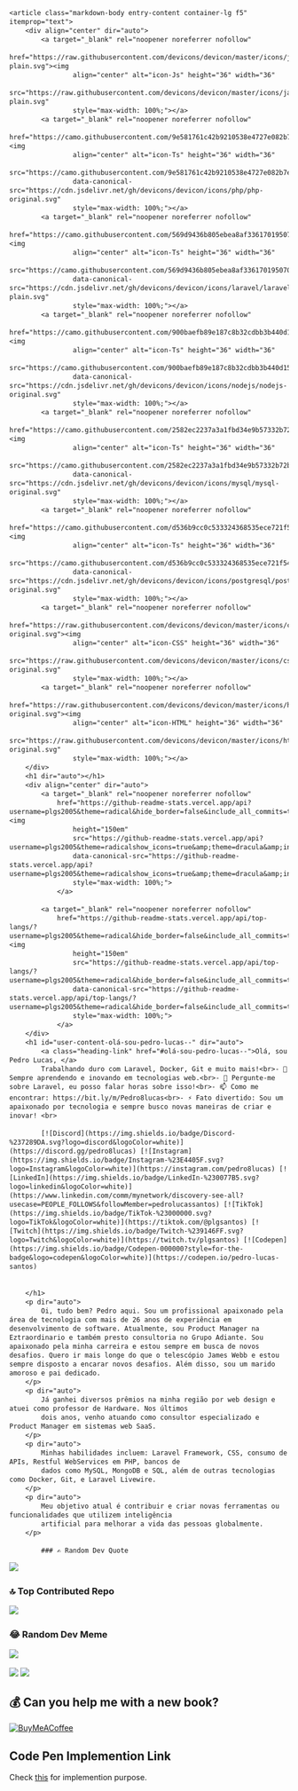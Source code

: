 
    <article class="markdown-body entry-content container-lg f5" itemprop="text">
        <div align="center" dir="auto">
            <a target="_blank" rel="noopener noreferrer nofollow"
                href="https://raw.githubusercontent.com/devicons/devicon/master/icons/javascript/javascript-plain.svg"><img
                    align="center" alt="icon-Js" height="36" width="36"
                    src="https://raw.githubusercontent.com/devicons/devicon/master/icons/javascript/javascript-plain.svg"
                    style="max-width: 100%;"></a>
            <a target="_blank" rel="noopener noreferrer nofollow"
                href="https://camo.githubusercontent.com/9e581761c42b9210538e4727e082b7e1db70a621da3481eb6a348bdb5257af70/68747470733a2f2f63646e2e6a7364656c6976722e6e65742f67682f64657669636f6e732f64657669636f6e2f69636f6e732f7068702f7068702d6f726967696e616c2e737667"><img
                    align="center" alt="icon-Ts" height="36" width="36"
                    src="https://camo.githubusercontent.com/9e581761c42b9210538e4727e082b7e1db70a621da3481eb6a348bdb5257af70/68747470733a2f2f63646e2e6a7364656c6976722e6e65742f67682f64657669636f6e732f64657669636f6e2f69636f6e732f7068702f7068702d6f726967696e616c2e737667"
                    data-canonical-src="https://cdn.jsdelivr.net/gh/devicons/devicon/icons/php/php-original.svg"
                    style="max-width: 100%;"></a>
            <a target="_blank" rel="noopener noreferrer nofollow"
                href="https://camo.githubusercontent.com/569d9436b805ebea8af336170195070fd7ad6b866459fb1208f260a4876981f7/68747470733a2f2f63646e2e6a7364656c6976722e6e65742f67682f64657669636f6e732f64657669636f6e2f69636f6e732f6c61726176656c2f6c61726176656c2d706c61696e2e737667"><img
                    align="center" alt="icon-Ts" height="36" width="36"
                    src="https://camo.githubusercontent.com/569d9436b805ebea8af336170195070fd7ad6b866459fb1208f260a4876981f7/68747470733a2f2f63646e2e6a7364656c6976722e6e65742f67682f64657669636f6e732f64657669636f6e2f69636f6e732f6c61726176656c2f6c61726176656c2d706c61696e2e737667"
                    data-canonical-src="https://cdn.jsdelivr.net/gh/devicons/devicon/icons/laravel/laravel-plain.svg"
                    style="max-width: 100%;"></a>
            <a target="_blank" rel="noopener noreferrer nofollow"
                href="https://camo.githubusercontent.com/900baefb89e187c8b32cdbb3b440d1502fe8f30a1a335cc5dc5868af0142f8b1/68747470733a2f2f63646e2e6a7364656c6976722e6e65742f67682f64657669636f6e732f64657669636f6e2f69636f6e732f6e6f64656a732f6e6f64656a732d6f726967696e616c2e737667"><img
                    align="center" alt="icon-Ts" height="36" width="36"
                    src="https://camo.githubusercontent.com/900baefb89e187c8b32cdbb3b440d1502fe8f30a1a335cc5dc5868af0142f8b1/68747470733a2f2f63646e2e6a7364656c6976722e6e65742f67682f64657669636f6e732f64657669636f6e2f69636f6e732f6e6f64656a732f6e6f64656a732d6f726967696e616c2e737667"
                    data-canonical-src="https://cdn.jsdelivr.net/gh/devicons/devicon/icons/nodejs/nodejs-original.svg"
                    style="max-width: 100%;"></a>
            <a target="_blank" rel="noopener noreferrer nofollow"
                href="https://camo.githubusercontent.com/2582ec2237a3a1fbd34e9b57332b72be27a7facb32abe7c2335e5f86e5f457a8/68747470733a2f2f63646e2e6a7364656c6976722e6e65742f67682f64657669636f6e732f64657669636f6e2f69636f6e732f6d7973716c2f6d7973716c2d6f726967696e616c2e737667"><img
                    align="center" alt="icon-Ts" height="36" width="36"
                    src="https://camo.githubusercontent.com/2582ec2237a3a1fbd34e9b57332b72be27a7facb32abe7c2335e5f86e5f457a8/68747470733a2f2f63646e2e6a7364656c6976722e6e65742f67682f64657669636f6e732f64657669636f6e2f69636f6e732f6d7973716c2f6d7973716c2d6f726967696e616c2e737667"
                    data-canonical-src="https://cdn.jsdelivr.net/gh/devicons/devicon/icons/mysql/mysql-original.svg"
                    style="max-width: 100%;"></a>
            <a target="_blank" rel="noopener noreferrer nofollow"
                href="https://camo.githubusercontent.com/d536b9cc0c533324368535ece721f5424f28eae3ec0e6f3847408948ecacfce6/68747470733a2f2f63646e2e6a7364656c6976722e6e65742f67682f64657669636f6e732f64657669636f6e2f69636f6e732f706f737467726573716c2f706f737467726573716c2d6f726967696e616c2e737667"><img
                    align="center" alt="icon-Ts" height="36" width="36"
                    src="https://camo.githubusercontent.com/d536b9cc0c533324368535ece721f5424f28eae3ec0e6f3847408948ecacfce6/68747470733a2f2f63646e2e6a7364656c6976722e6e65742f67682f64657669636f6e732f64657669636f6e2f69636f6e732f706f737467726573716c2f706f737467726573716c2d6f726967696e616c2e737667"
                    data-canonical-src="https://cdn.jsdelivr.net/gh/devicons/devicon/icons/postgresql/postgresql-original.svg"
                    style="max-width: 100%;"></a>
            <a target="_blank" rel="noopener noreferrer nofollow"
                href="https://raw.githubusercontent.com/devicons/devicon/master/icons/css3/css3-original.svg"><img
                    align="center" alt="icon-CSS" height="36" width="36"
                    src="https://raw.githubusercontent.com/devicons/devicon/master/icons/css3/css3-original.svg"
                    style="max-width: 100%;"></a>
            <a target="_blank" rel="noopener noreferrer nofollow"
                href="https://raw.githubusercontent.com/devicons/devicon/master/icons/html5/html5-original.svg"><img
                    align="center" alt="icon-HTML" height="36" width="36"
                    src="https://raw.githubusercontent.com/devicons/devicon/master/icons/html5/html5-original.svg"
                    style="max-width: 100%;"></a>
        </div>
        <h1 dir="auto"></h1>
        <div align="center" dir="auto">
            <a target="_blank" rel="noopener noreferrer nofollow"
                href="https://github-readme-stats.vercel.app/api?username=plgs2005&theme=radical&hide_border=false&include_all_commits=true&count_private=true"><img
                    height="150em"
                    src="https://github-readme-stats.vercel.app/api?username=plgs2005&theme=radicalshow_icons=true&amp;theme=dracula&amp;include_all_commits=true&amp;count_private=true"
                    data-canonical-src="https://github-readme-stats.vercel.app/api?username=plgs2005&theme=radicalshow_icons=true&amp;theme=dracula&amp;include_all_commits=true&amp;count_private=true&amp;show_icons=true&amp;theme=dracula&amp;include_all_commits=true&amp;count_private=true"
                    style="max-width: 100%;">
                </a>

            <a target="_blank" rel="noopener noreferrer nofollow"
                href="https://github-readme-stats.vercel.app/api/top-langs/?username=plgs2005&theme=radical&hide_border=false&include_all_commits=true&count_private=true&layout=compact"><img
                    height="150em"
                    src="https://github-readme-stats.vercel.app/api/top-langs/?username=plgs2005&theme=radical&hide_border=false&include_all_commits=true&count_private=true&layout=compact"
                    data-canonical-src="https://github-readme-stats.vercel.app/api/top-langs/?username=plgs2005&theme=radical&hide_border=false&include_all_commits=true&count_private=true&layout=compact&amp;layout=compact&amp;langs_count=8&amp;theme=dracula"
                    style="max-width: 100%;">
                </a>
        </div>
        <h1 id="user-content-olá-sou-pedro-lucas--" dir="auto">
            <a class="heading-link" href="#olá-sou-pedro-lucas--">Olá, sou Pedro Lucas, </a>
            Trabalhando duro com Laravel, Docker, Git e muito mais!<br>- 🌱 Sempre aprendendo e inovando em tecnologias web.<br>- 💬 Pergunte-me sobre Laravel, eu posso falar horas sobre isso!<br>- 📫 Como me encontrar: https://bit.ly/m/Pedro8lucas<br>- ⚡ Fato divertido: Sou um apaixonado por tecnologia e sempre busco novas maneiras de criar e inovar! <br>
            
            [![Discord](https://img.shields.io/badge/Discord-%237289DA.svg?logo=discord&logoColor=white)](https://discord.gg/pedro8lucas) [![Instagram](https://img.shields.io/badge/Instagram-%23E4405F.svg?logo=Instagram&logoColor=white)](https://instagram.com/pedro8lucas) [![LinkedIn](https://img.shields.io/badge/LinkedIn-%230077B5.svg?logo=linkedin&logoColor=white)](https://www.linkedin.com/comm/mynetwork/discovery-see-all?usecase=PEOPLE_FOLLOWS&followMember=pedrolucassantos) [![TikTok](https://img.shields.io/badge/TikTok-%23000000.svg?logo=TikTok&logoColor=white)](https://tiktok.com/@plgsantos) [![Twitch](https://img.shields.io/badge/Twitch-%239146FF.svg?logo=Twitch&logoColor=white)](https://twitch.tv/plgsantos) [![Codepen](https://img.shields.io/badge/Codepen-000000?style=for-the-badge&logo=codepen&logoColor=white)](https://codepen.io/pedro-lucas-santos)


        </h1>
        <p dir="auto">
            Oi, tudo bem? Pedro aqui. Sou um profissional apaixonado pela área de tecnologia com mais de 26 anos de experiência em desenvolvimento de software. Atualmente, sou Product Manager na Eztraordinario e também presto consultoria no Grupo Adiante. Sou apaixonado pela minha carreira e estou sempre em busca de novos desafios. Quero ir mais longe do que o telescópio James Webb e estou sempre disposto a encarar novos desafios. Além disso, sou um marido amoroso e pai dedicado.
        </p>
        <p dir="auto">
            Já ganhei diversos prêmios na minha região por web design e atuei como professor de Hardware. Nos últimos
            dois anos, venho atuando como consultor especializado e Product Manager em sistemas web SaaS.
        </p>
        <p dir="auto">
            Minhas habilidades incluem: Laravel Framework, CSS, consumo de APIs, Restful WebServices em PHP, bancos de
            dados como MySQL, MongoDB e SQL, além de outras tecnologias como Docker, Git, e Laravel Livewire.
        </p>
        <p dir="auto">
            Meu objetivo atual é contribuir e criar novas ferramentas ou funcionalidades que utilizem inteligência
            artificial para melhorar a vida das pessoas globalmente.
        </p>

            ### ✍️ Random Dev Quote

![](https://quotes-github-readme.vercel.app/api?type=horizontal&theme=tokyonight)

### 🔝 Top Contributed Repo
![](https://github-contributor-stats.vercel.app/api?username=plgs2005&limit=5&theme=dark&combine_all_yearly_contributions=true)

### 😂 Random Dev Meme
<img src='https://randommeme-five.vercel.app/' style="height: 400px; "/>

[![](https://visitcount.itsvg.in/api?id=plgs2005&label=Profile%20Views&color=12&pretty=false)](https://visitcount.itsvg.in)
<a href="https://visitcount.itsvg.in">
  <img src="https://visitcount.itsvg.in/api?id=plgs2005&label=Profile%20Views&color=12&pretty=false" />
</a>

  ## 💰 Can you help me with a new book?
  [![BuyMeACoffee](https://img.shields.io/badge/Buy%20Me%20a%20Coffee-ffdd00?style=for-the-badge&logo=buy-me-a-coffee&logoColor=black)](https://buymeacoffee.com/pedro8lucas) 

## Code Pen Implemention Link
Check [this](https://codepen.io/pedro-lucas-santos/pen/PoBrggK) for implemention purpose.
    </article>
